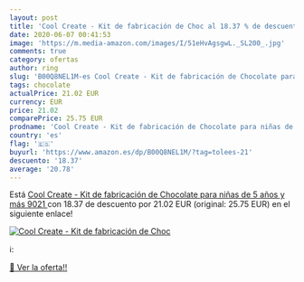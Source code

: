 ```yaml
---
layout: post
title: 'Cool Create - Kit de fabricación de Choc al 18.37 % de descuento'
date: 2020-06-07 00:41:53
image: 'https://m.media-amazon.com/images/I/51eHvAgsgwL._SL200_.jpg'
comments: true
category: ofertas
author: ring
slug: 'B00Q8NEL1M-es Cool Create - Kit de fabricación de Chocolate para niñas...'
tags: chocolate
actualPrice: 21.02 EUR
currency: EUR
price: 21.02
comparePrice: 25.75 EUR
prodname: 'Cool Create - Kit de fabricación de Chocolate para niñas de 5 años y más  9021 '
country: 'es'
flag: '🇪🇸'
buyurl: 'https://www.amazon.es/dp/B00Q8NEL1M/?tag=tolees-21'
descuento: '18.37'
average: '20.78'
---
```


Está [Cool Create - Kit de fabricación de Chocolate para niñas de 5 años y más  9021 ](https://www.amazon.es/dp/B00Q8NEL1M/?tag=tolees-21) con 18.37 de descuento por 21.02 EUR (original: 25.75 EUR) en el siguiente enlace!

[![Cool Create - Kit de fabricación de Choc](https://m.media-amazon.com/images/I/51eHvAgsgwL._SL200_.jpg)](https://www.amazon.es/dp/B00Q8NEL1M/?tag=tolees-21)

ℹ️:


[🛒 Ver la oferta!!](https://www.amazon.es/dp/B00Q8NEL1M/?tag=tolees-21)
